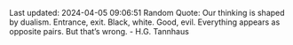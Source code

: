 Last updated: 2024-04-05 09:06:51
Random Quote: Our thinking is shaped by dualism. Entrance, exit. Black, white. Good, evil. Everything appears as opposite pairs. But that’s wrong. - H.G. Tannhaus
